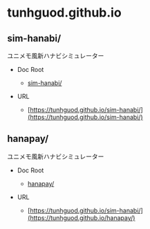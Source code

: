 # tunhguod.github.io

## sim-hanabi/

ユニメモ風新ハナビシミュレーター

* Doc Root
  * [sim-hanabi/](https://github.com/tunhguod/tunhguod.github.io/blob/main/sim-hanabi)

* URL
  * [https://tunhguod.github.io/sim-hanabi/](https://tunhguod.github.io/sim-hanabi/)
 
## hanapay/

ユニメモ風新ハナビシミュレーター

* Doc Root
  * [hanapay/](https://github.com/tunhguod/tunhguod.github.io/blob/main/hanapay)

* URL
  * [https://tunhguod.github.io/sim-hanabi/](https://tunhguod.github.io/hanapay/)

